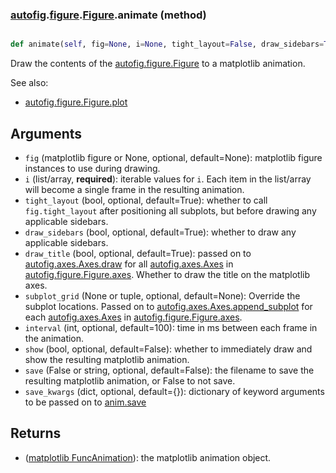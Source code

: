 ### [autofig](autofig.md).[figure](autofig.figure.md).[Figure](autofig.figure.Figure.md).animate (method)


```py

def animate(self, fig=None, i=None, tight_layout=False, draw_sidebars=True, draw_title=True, subplot_grid=None, interval=100, show=False, save=False, save_kwargs={})

```



Draw the contents of the [autofig.figure.Figure](autofig.figure.Figure.md) to a matplotlib animation.

See also:

* [autofig.figure.Figure.plot](autofig.figure.Figure.plot.md)

Arguments
------------
* `fig` (matplotlib figure or None, optional, default=None): matplotlib
    figure instances to use during drawing.
* `i` (list/array, **required**): iterable values for `i`.  Each item
    in the list/array will become a single frame in the resulting
    animation.
* `tight_layout` (bool, optional, default=True): whether to call
    `fig.tight_layout` after positioning all subplots, but before
    drawing any applicable sidebars.
* `draw_sidebars` (bool, optional, default=True): whether to draw
    any applicable sidebars.
* `draw_title` (bool, optional, default=True): passed on to
    [autofig.axes.Axes.draw](autofig.axes.Axes.draw.md) for all [autofig.axes.Axes](autofig.axes.Axes.md) in
    [autofig.figure.Figure.axes](autofig.figure.Figure.axes.md).  Whether to draw the title on the
    matplotlib axes.
* `subplot_grid` (None or tuple, optional, default=None): Override the
    subplot locations.  Passed on to [autofig.axes.Axes.append_subplot](autofig.axes.Axes.append_subplot.md)
    for each [autofig.axes.Axes](autofig.axes.Axes.md) in [autofig.figure.Figure.axes](autofig.figure.Figure.axes.md).
* `interval` (int, optional, default=100): time in ms between each
    frame in the animation.
* `show` (bool, optional, default=False): whether to immediately
    draw and show the resulting matplotlib animation.
* `save` (False or string, optional, default=False): the filename
    to save the resulting matplotlib animation, or False to not save.
* `save_kwargs` (dict, optional, default={}): dictionary of keyword
    arguments to be passed on to [anim.save](https://matplotlib.org/api/_as_gen/matplotlib.animation.FuncAnimation.html#matplotlib.animation.FuncAnimation.save)

Returns
----------
* ([matplotlib FuncAnimation](https://matplotlib.org/api/_as_gen/matplotlib.animation.FuncAnimation.html#matplotlib-animation-funcanimation)): the matplotlib animation object.

